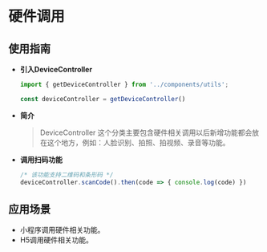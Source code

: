 # 硬件调用

## 使用指南

- **引入DeviceController**

  ```javascript
  import { getDeviceController } from '../components/utils';

  const deviceController = getDeviceController()
  ```

- **简介**

  > DeviceController 这个分类主要包含硬件相关调用以后新增功能都会放在这个地方，例如：人脸识别、拍照、拍视频、录音等功能。

- **调用扫码功能**

  ```javascript
  /* 该功能支持二维码和条形码 */
  deviceController.scanCode().then(code => { console.log(code) })
  ```
## 应用场景

- 小程序调用硬件相关功能。
- H5调用硬件相关功能。
